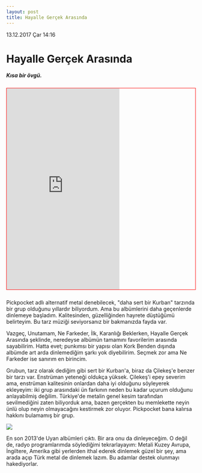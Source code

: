 ```yaml
---
layout: post
title: Hayalle Gerçek Arasında
---
```

<p class="date">13.12.2017 Çar 14:16</p>

# Hayalle Gerçek Arasında
***Kısa bir övgü.***

<div style="margin: 25px auto; border: 1px solid red;">
<iframe src="https://open.spotify.com/embed/album/5vB4iQYM72LF2zvjGS2akY" width="300" height="535" frameborder="0" align="middle" allowtransparency="true"></iframe>
</div>

Pickpocket adlı alternatif metal denebilecek, "daha sert bir Kurban" tarzında bir grup olduğunu yıllardır biliyordum. Ama bu albümlerini daha geçenlerde dinlemeye başladım. Kalitesinden, güzelliğinden hayrete düştüğümü belirteyim. Bu tarz müziği seviyorsanız bir bakmanızda fayda var.

Vazgeç, Unutamam, Ne Farkeder, İlk, Karanlığı Beklerken, Hayalle Gerçek Arasında şeklinde, neredeyse albümün tamamını favorilerim arasında sayabilirim. Hatta evet; punkımsı bir yapısı olan Kork Benden dışında albümde art arda dinlemediğim şarkı yok diyebilirim. Seçmek zor ama Ne Farkeder ise sanırım en birincim.

Grubun, tarz olarak dediğim gibi sert bir Kurban'a, biraz da Çilekeş'e benzer bir tarzı var. Enstrüman yeteneği oldukça yüksek. Çilekeş'i epey severim ama, enstrüman kalitesinin onlardan daha iyi olduğunu söyleyerek ekleyeyim: iki grup arasındaki ün farkının neden bu kadar uçurum olduğunu anlayabilmiş değilim. Türkiye'de metalin genel kesim tarafından sevilmediğini zaten biliyorduk ama, bazen gerçekten bu memlekette neyin ünlü olup neyin olmayacağını kestirmek zor oluyor. Pickpocket bana kalırsa hakkını bulamamış bir grup. 

![](http://1.bp.blogspot.com/-KWqm2IrGBzw/U1AZCrBIm4I/AAAAAAAAAEg/0UJ9NAYYjdk/s1600/top.jpg)

En son 2013'de Uyan albümleri çıktı. Bir ara onu da dinleyeceğim. O değil de, radyo programlarımda söylediğimi tekrarlayayım: Metali Kuzey Avrupa, İngiltere, Amerika gibi yerlerden ithal ederek dinlemek güzel bir şey, ama arada açıp Türk metal de dinlemek lazım. Bu adamlar destek olunmayı hakediyorlar.  